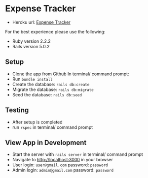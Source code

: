 # Expense Tracker
* Heroku url: [Expense Tracker](https://shielded-coast-21730.herokuapp.com/)

For the best experience please use the following:
* Ruby version 2.2.2
* Rails version 5.0.2

## Setup

* Clone the app from Github
In terminal/ command prompt:
* Run `bundle install`
* Create the database: `rails db:create`
* Migrate the database: `rails db:migrate`
* Seed the database: `rails db:seed`

## Testing
* After setup is completed
* run `rspec` in terminal/ command prompt

## View App in Development
* Start the server with `rails server` in terminal/ command prompt
* Navigate to [http://localhost:3000](http://localhost:3000) in your browser
* User login: `user@gmail.com` password: `password`
* Admin login: `admin@gmail.com` password: `password` 


